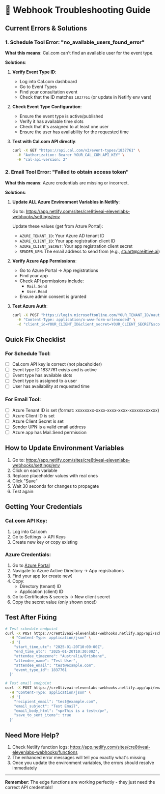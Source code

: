 # 🚨 Webhook Troubleshooting Guide

## Current Errors & Solutions

### 1. Schedule Tool Error: "no_available_users_found_error"

**What this means**: Cal.com can't find an available user for the event type.

**Solutions**:
1. **Verify Event Type ID**: 
   - Log into Cal.com dashboard
   - Go to Event Types
   - Find your consultation event
   - Check that the ID matches `1837761` (or update in Netlify env vars)

2. **Check Event Type Configuration**:
   - Ensure the event type is active/published
   - Verify it has available time slots
   - Check that it's assigned to at least one user
   - Ensure the user has availability for the requested time

3. **Test with Cal.com API directly**:
   ```bash
   curl -X GET "https://api.cal.com/v2/event-types/1837761" \
     -H "Authorization: Bearer YOUR_CAL_COM_API_KEY" \
     -H "cal-api-version: 2"
   ```

### 2. Email Tool Error: "Failed to obtain access token"

**What this means**: Azure credentials are missing or incorrect.

**Solutions**:

1. **Update ALL Azure Environment Variables in Netlify**:
   
   Go to: https://app.netlify.com/sites/cre8tiveai-elevenlabs-webhooks/settings/env
   
   Update these values (get from Azure Portal):
   - `AZURE_TENANT_ID`: Your Azure AD tenant ID
   - `AZURE_CLIENT_ID`: Your app registration client ID
   - `AZURE_CLIENT_SECRET`: Your app registration client secret
   - `SENDER_UPN`: The email address to send from (e.g., stuart@cre8tive.ai)

2. **Verify Azure App Permissions**:
   - Go to Azure Portal → App registrations
   - Find your app
   - Check API permissions include:
     - `Mail.Send`
     - `User.Read`
   - Ensure admin consent is granted

3. **Test Azure Auth**:
   ```bash
   curl -X POST "https://login.microsoftonline.com/YOUR_TENANT_ID/oauth2/v2.0/token" \
     -H "Content-Type: application/x-www-form-urlencoded" \
     -d "client_id=YOUR_CLIENT_ID&client_secret=YOUR_CLIENT_SECRET&scope=https://graph.microsoft.com/.default&grant_type=client_credentials"
   ```

## Quick Fix Checklist

### For Schedule Tool:
- [ ] Cal.com API key is correct (not placeholder)
- [ ] Event type ID 1837761 exists and is active
- [ ] Event type has available slots
- [ ] Event type is assigned to a user
- [ ] User has availability at requested time

### For Email Tool:
- [ ] Azure Tenant ID is set (format: xxxxxxxx-xxxx-xxxx-xxxx-xxxxxxxxxxxx)
- [ ] Azure Client ID is set
- [ ] Azure Client Secret is set
- [ ] Sender UPN is a valid email address
- [ ] Azure app has Mail.Send permission

## How to Update Environment Variables

1. Go to: https://app.netlify.com/sites/cre8tiveai-elevenlabs-webhooks/settings/env
2. Click on each variable
3. Replace placeholder values with real ones
4. Click "Save"
5. Wait 30 seconds for changes to propagate
6. Test again

## Getting Your Credentials

### Cal.com API Key:
1. Log into Cal.com
2. Go to Settings → API Keys
3. Create new key or copy existing

### Azure Credentials:
1. Go to [Azure Portal](https://portal.azure.com)
2. Navigate to Azure Active Directory → App registrations
3. Find your app (or create new)
4. Copy:
   - Directory (tenant) ID
   - Application (client) ID
5. Go to Certificates & secrets → New client secret
6. Copy the secret value (only shown once!)

## Test After Fixing

```bash
# Test schedule endpoint
curl -X POST https://cre8tiveai-elevenlabs-webhooks.netlify.app/api/schedule \
  -H "Content-Type: application/json" \
  -d '{
    "start_time_utc": "2025-01-20T10:00:00Z",
    "end_time_utc": "2025-01-20T10:30:00Z",
    "attendee_timezone": "Australia/Brisbane",
    "attendee_name": "Test User",
    "attendee_email": "test@example.com",
    "event_type_id": 1837761
  }'

# Test email endpoint  
curl -X POST https://cre8tiveai-elevenlabs-webhooks.netlify.app/api/email \
  -H "Content-Type: application/json" \
  -d '{
    "recipient_email": "test@example.com",
    "email_subject": "Test Email",
    "email_body_html": "<p>This is a test</p>",
    "save_to_sent_items": true
  }'
```

## Need More Help?

1. Check Netlify function logs: https://app.netlify.com/sites/cre8tiveai-elevenlabs-webhooks/functions
2. The enhanced error messages will tell you exactly what's missing
3. Once you update the environment variables, the errors should resolve immediately

---

**Remember**: The edge functions are working perfectly - they just need the correct API credentials!